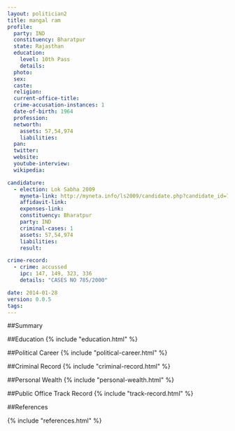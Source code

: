 ```yaml
---
layout: politician2
title: mangal ram
profile: 
  party: IND
  constituency: Bharatpur
  state: Rajasthan
  education: 
    level: 10th Pass
    details: 
  photo: 
  sex: 
  caste: 
  religion: 
  current-office-title: 
  crime-accusation-instances: 1
  date-of-birth: 1964
  profession: 
  networth: 
    assets: 57,54,974
    liabilities: 
  pan: 
  twitter: 
  website: 
  youtube-interview: 
  wikipedia: 

candidature: 
  - election: Lok Sabha 2009
    myneta-link: http://myneta.info/ls2009/candidate.php?candidate_id=7776
    affidavit-link: 
    expenses-link: 
    constituency: Bharatpur 
    party: IND
    criminal-cases: 1
    assets: 57,54,974
    liabilities: 
    result:  

crime-record: 
  - crime: accussed
    ipc: 147, 149, 323, 336
    details: "CASES NO 785/2000" 

date: 2014-01-28
version: 0.0.5
tags: 
---
```

##Summary


##Education
{% include "education.html" %}


##Political Career
{% include "political-career.html" %}


##Criminal Record
{% include "criminal-record.html" %}


##Personal Wealth
{% include "personal-wealth.html" %}


##Public Office Track Record
{% include "track-record.html" %}


##References


{% include "references.html" %}